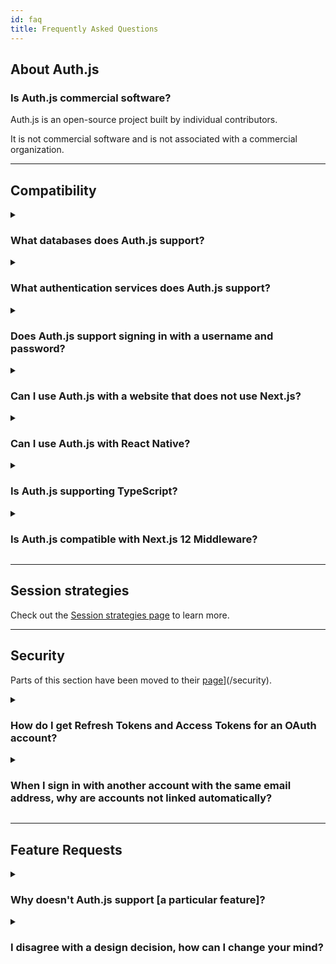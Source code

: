 ```yaml
---
id: faq
title: Frequently Asked Questions
---
```


## About Auth.js

### Is Auth.js commercial software?

Auth.js is an open-source project built by individual contributors.

It is not commercial software and is not associated with a commercial organization.

---

## Compatibility

<details>
<summary>
  <h3 style={{display: "inline-block"}}>What databases does Auth.js support?</h3>
</summary>
<p>

You can use Auth.js with MySQL, MariaDB, Postgres, MongoDB and SQLite or without a database. (See our [using a database adapter guide](/getting-started/adapters)).

You can use also Auth.js with any database using a custom database adapter, or by using a custom credentials authentication provider - e.g. to support signing in with a username and password stored in an existing database.

</p>
</details>

<details>
<summary>
  <h3 style={{display: "inline-block"}}>What authentication services does Auth.js support?</h3>
</summary>

Auth.js includes built-in support for signing in with (See also: [Providers](/reference/core/providers))

Auth.js also supports email for passwordless sign-in, which is useful for account recovery or for people who are not able to use an account with the configured OAuth services (e.g. due to service outage, account suspension or otherwise becoming locked out of an account).

You can also use a custom-based provider to support signing in with a username and password stored in an external database and/or using two-factor authentication.

</details>

<details>
<summary>
  <h3 style={{display: "inline-block"}}>Does Auth.js support signing in with a username and password?</h3>
</summary>
<p>

Auth.js is designed to avoid the need to store passwords for user accounts.

If you have an existing database of usernames and passwords, you can use a custom credentials provider to allow signing in with a username and password stored in an existing database.

_If you use a custom credentials provider user accounts will not be persisted in a database by Auth.js (even if one is configured). The option to use JSON Web Tokens for session tokens (which allow sign-in without using a session database) must be enabled to use a custom credentials provider._

</p>
</details>

<details>
<summary>
  <h3 style={{display: "inline-block"}}>Can I use Auth.js with a website that does not use Next.js?</h3>
</summary>
<p>

Auth.js is designed for use with Next.js and Serverless.

If you are using a different framework for your website, you can create a website that handles sign-in with Next.js and then access those sessions on a website that does not use Next.js as long as the websites are on the same domain.

If you use Auth.js on a website with a different subdomain than the rest of your website (e.g. `auth.example.com` vs `www.example.com`) you will need to set a custom cookie domain policy for the Session Token cookie. (See also: [Cookies](/reference/core#cookies))

Auth.js does not currently support automatically signing into sites on different top-level domains (e.g. `www.example.com` vs `www.example.org`) using a single session.

</p>
</details>

<details>
<summary>
  <h3 style={{display: "inline-block"}}>Can I use Auth.js with React Native?</h3>
</summary>
<p>

Auth.js is designed as a secure, confidential client and implements a server-side authentication flow.

It is not intended to be used in native applications on desktop or mobile applications, which typically implement public clients (e.g. with client/secrets embedded in the application).

</p>
</details>

<details>
<summary>
  <h3 style={{display: "inline-block"}}>Is Auth.js supporting TypeScript?</h3>
</summary>
<p>

Yes! Check out the [TypeScript docs](/getting-started/typescript)

</p>
</details>

<details>
<summary>
  <h3 style={{display: "inline-block"}}>Is Auth.js compatible with Next.js 12 Middleware?</h3>
</summary>
<p>

[Next.js Middleware](https://nextjs.org/docs/middleware) is supported. Head over to [this page](https://next-auth.js.org/configuration/nextjs#middleware)

</p>
</details>

---

## Session strategies

Check out the [Session strategies page](/concepts/session-strategies) to learn more.

---

## Security

Parts of this section have been moved to their [page](/security)](/security).

<details>
<summary>
  <h3 style={{display: "inline-block"}}>How do I get Refresh Tokens and Access Tokens for an OAuth account?</h3>
</summary>
<p>

Auth.js provides a solution for authentication, session management and user account creation.

Auth.js records Refresh Tokens and Access Tokens on sign-in (if supplied by the provider) and it will pass them, along with the User ID, Provider and Provider Account ID, to either:

1. A database - if a database connection string is provided
2. The JSON Web Token callback - if JWT sessions are enabled (e.g. if no database is specified)

You can then look them up from the database or persist them to the JSON Web Token.

Note: Auth.js does not currently handle Access Token rotation for OAuth providers for you, however, you can check out [this tutorial](/guides/basics/refresh-token-rotation) if you want to implement it.

</p>
</details>

<details>
<summary>
  <h3 style={{display: "inline-block"}}>When I sign in with another account with the same email address, why are accounts not linked automatically?</h3>
</summary>
<p>

Automatic account linking on sign-in is not secure between arbitrary providers - except for allowing users to sign in via email addresses as a fallback (as they must verify their email address as part of the flow).

When an email address is associated with an OAuth account it does not necessarily mean that it has been verified as belonging to the account holder — how email address verification is handled is not part of the OAuth specification and varies between providers (e.g. some do not verify first, some do verify first, others return metadata indicating the verification status).

With automatic account linking on sign-in, this can be exploited by bad parties to hijack accounts by creating an OAuth account associated with the email address of another user.

For this reason, it is not secure to automatically link accounts between arbitrary providers on sign-in, which is why this feature is generally not provided by an authentication service and is not provided by Auth.js.

Automatic account linking is seen on some sites, sometimes insecurely. It can be technically possible to do automatic account linking securely if you trust all the providers involved to ensure they have securely verified the email address associated with the account, but requires placing trust (and transferring the risk) to those providers to handle the process securely.

Examples of scenarios where this is secure include an OAuth provider you control (e.g. that only authorizes users internal to your organization) or a provider you explicitly trust to have verified the users' email address.

Automatic account linking is not a planned feature of Auth.js, however, there is scope to improve the user experience of account linking and of handling this flow, securely. Typically this involves providing a fallback option to sign in via email, which is already possible (and recommended), but the current implementation of this flow could be improved.

Providing support for secure account linking and unlinking of additional providers - which can only be done if a user is already signed in - was originally a feature in v1.x but has not been present since v2.0, and is planned to return in a future release.

</p>
</details>

---

## Feature Requests

<details>
<summary>
  <h3 style={{display: "inline-block"}}>Why doesn't Auth.js support [a particular feature]?</h3>
</summary>
<p>

Auth.js is an open-source project built by individual contributors who are volunteers writing code and providing support in their spare time.

If you would like Auth.js to support a particular feature, the best way to help make it happen is to raise a feature request describing the feature and offer to work with other contributors to develop and test it.

If you are not able to develop a feature yourself, you can offer to sponsor someone to work on it.

</p>
</details>

<details>
<summary>
  <h3 style={{display: "inline-block"}}>I disagree with a design decision, how can I change your mind?</h3>
</summary>
<p>

Product design decisions on Auth.js are made by core team members.

You can raise suggestions as feature requests for enhancement.

Requests that provide the detail requested in the template and follow the format requested may be more likely to be supported, as additional detail prompted in the templates often provides important context.

Ultimately if your request is not accepted or is not actively in development, you are always free to fork the project under the terms of the ISC License.

</p>
</details>
